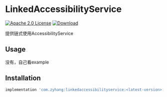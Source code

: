 # LinkedAccessibilityService

[![Apache 2.0 License](https://img.shields.io/badge/license-Apache%202.0-blue.svg?style=flat)](http://www.apache.org/licenses/LICENSE-2.0.html)
[ ![Download](https://api.bintray.com/packages/zyhang/maven/LinkedAccessibilityService/images/download.svg) ](https://bintray.com/zyhang/maven/LinkedAccessibilityService/_latestVersion)

提供链式使用AccessibilityService

## Usage

没有，自己看example

## Installation
```groovy
implementation 'com.zyhang:linkedaccessibilityservice:<latest-version>'
```